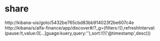 # share
http://kibana-uis/goto/5432be765cbd83bb914023f2be607c4e 
http://kibana/s/alfa-finance/app/discover#/?_g=(filters:!(),refreshInterval:(pause:!t,value:0[…]guage:kuery,query:''),sort:!(!('@timestamp',desc)))
